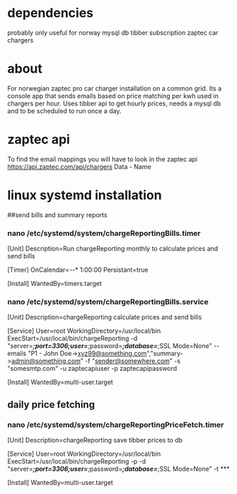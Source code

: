 # dependencies 
probably only useful for norway
mysql db
tibber subscription 
zaptec car chargers

# about
For norwegian zaptec pro car charger installation on a common grid. 
Its a console app that sends emails based on price matching per kwh used in chargers per hour.
Uses tibber api to get hourly prices, needs a mysql db and to be scheduled to run once a day. 

# zaptec api
To find the email mappings you will have to look in the zaptec api 
https://api.zaptec.com/api/chargers
Data - Name

# linux systemd installation 
##send bills and summary reports
### nano /etc/systemd/system/chargeReportingBills.timer
[Unit]
Description=Run chargeReporting monthly to calculate prices and send bills

[Timer]
OnCalendar=*-*-* 1:00:00
Persistant=true

[Install]
WantedBy=timers.target

### nano /etc/systemd/system/chargeReportingBills.service
[Unit]
Description=chargeReporting calculate prices and send bills

[Service]
User=root
WorkingDirectory=/usr/local/bin
ExecStart=/usr/local/bin/chargeReporting -d "server=***;port=3306;user=***;password=***;database=***;SSL Mode=None" --emails "P1 - John Doe->xyz99@something.com","summary->admin@something.com" -f "sender@somewhere.com" -s "somesmtp.com" -u zaptecapiuser -p zaptecapipassword

[Install]
WantedBy=multi-user.target

## daily price fetching
### nano /etc/systemd/system/chargeReportingPriceFetch.timer
[Unit]
Description=chargeReporting save tibber prices to db

[Service]
User=root
WorkingDirectory=/usr/local/bin
ExecStart=/usr/local/bin/chargeReporting -p -d "server=***;port=3306;user=***;password=***;database=***;SSL Mode=None" -t ***

[Install]
WantedBy=multi-user.target

